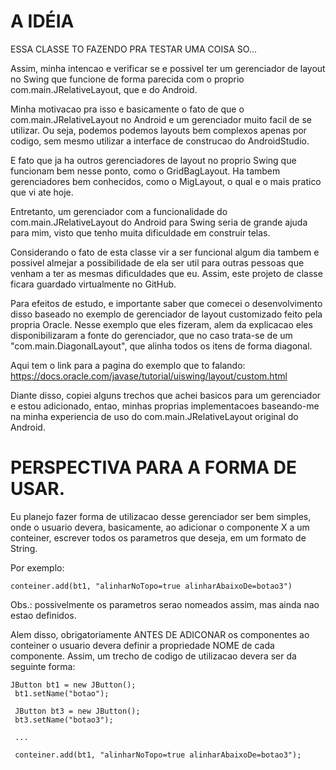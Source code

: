 
# A IDÉIA 
 
 ESSA CLASSE TO FAZENDO PRA TESTAR UMA COISA SO...
 
 Assim, minha intencao e verificar se e possivel ter um gerenciador
 de layout no Swing que funcione de forma parecida com o proprio
 com.main.JRelativeLayout, que e do Android.
 
 Minha motivacao pra isso e basicamente o fato de que o com.main.JRelativeLayout
 no Android e um gerenciador muito facil de se utilizar. Ou seja,
 podemos podemos layouts bem complexos apenas por codigo, sem mesmo
 utilizar a interface de construcao do AndroidStudio.
 
 E fato que ja ha outros gerenciadores de layout no proprio Swing
 que funcionam bem nesse ponto, como o GridBagLayout. Ha tambem
 gerenciadores bem conhecidos, como o MigLayout, o qual e o mais pratico
 que vi ate hoje.
 
 Entretanto, um gerenciador com a funcionalidade do com.main.JRelativeLayout do
 Android para Swing seria de grande ajuda para mim, visto que tenho
 muita dificuldade em construir telas.
 
 Considerando o fato de esta classe vir a ser funcional algum dia
 tambem e possivel almejar a possibilidade de ela ser util para outras pessoas
 que venham a ter as mesmas dificuldades que eu. Assim, este projeto
 de classe ficara guardado virtualmente no GitHub.
 
 Para efeitos de estudo, e importante saber que comecei o desenvolvimento
 disso baseado no exemplo de gerenciador de layout customizado feito
 pela propria Oracle. Nesse exemplo que eles fizeram, alem da explicacao
 eles disponibilizaram a fonte do gerenciador, que no caso trata-se
 de um "com.main.DiagonalLayout", que alinha todos os itens de forma diagonal.
 
 Aqui tem o link para a pagina do exemplo que to falando:
 https://docs.oracle.com/javase/tutorial/uiswing/layout/custom.html
 
 Diante disso, copiei alguns trechos que achei basicos para um gerenciador
 e estou adicionado, entao, minhas proprias implementacoes baseando-me
 na minha experiencia de uso do com.main.JRelativeLayout original do Android.
 
# PERSPECTIVA PARA A FORMA DE USAR.
 
 Eu planejo fazer forma de utilizacao desse gerenciador ser bem simples,
 onde o usuario devera, basicamente, ao adicionar o componente X a um
 conteiner, escrever todos os parametros que deseja, em um formato de String.
 
 Por exemplo:
 
`conteiner.add(bt1, "alinharNoTopo=true alinharAbaixoDe=botao3")`

Obs.: possivelmente os parametros serao nomeados assim, mas ainda nao estao
 definidos.
 
 Alem disso, obrigatoriamente ANTES DE ADICONAR os componentes ao conteiner
 o usuario devera definir a propriedade NOME de cada componente. Assim, um
 trecho de codigo de utilizacao devera ser da seguinte forma:
 
```
JButton bt1 = new JButton();
 bt1.setName("botao");
 
 JButton bt3 = new JButton();
 bt3.setName("botao3");
 
 ...
 
 conteiner.add(bt1, "alinharNoTopo=true alinharAbaixoDe=botao3");
```

 